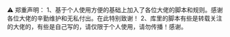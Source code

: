 ⚠️ 郑重声明：
1、基于个人使用方便的基础上加入了各位大佬的脚本和规则。感谢各位大佬的辛勤维护和无私付出。在此特别致谢！
2、库里的脚本有些是转载关注的大佬的，有些是自己写的，请仅限于个人使用，请勿传播！感谢。



